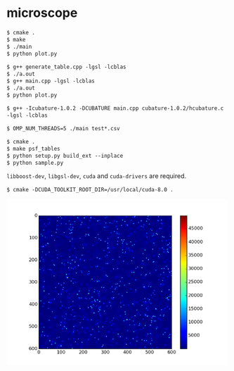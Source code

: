microscope
==========

```
$ cmake .
$ make
$ ./main
$ python plot.py
```

```
$ g++ generate_table.cpp -lgsl -lcblas
$ ./a.out
$ g++ main.cpp -lgsl -lcblas
$ ./a.out
$ python plot.py
```

```
$ g++ -Icubature-1.0.2 -DCUBATURE main.cpp cubature-1.0.2/hcubature.c -lgsl -lcblas
```

```
$ OMP_NUM_THREADS=5 ./main test*.csv
```

```
$ cmake .
$ make psf_tables
$ python setup.py build_ext --inplace
$ python sample.py
```

`libboost-dev`, `libgsl-dev`, `cuda` and `cuda-drivers` are required.

```
$ cmake -DCUDA_TOOLKIT_ROOT_DIR=/usr/local/cuda-8.0 .
```

![doc/result.txt.png](doc/result.txt.png)
